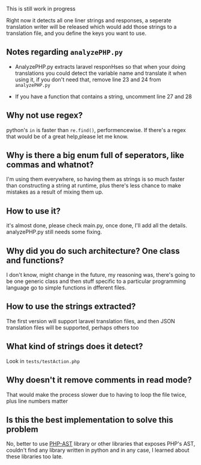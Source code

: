 This is still work in progress

Right now it detects all one liner strings and responses, a seperate translation writer will be released which would add those strings to a translation file, and you define the keys you want to use.


## Notes regarding `analyzePHP.py`

- AnalyzePHP.py extracts laravel responHses so that when your doing translations you could detect the variable name and translate it when using it, if you don't need that, remove line 23 and 24 from `analyzePHP.py`

- If you have a function that contains a string, uncomment line 27 and 28 

## Why not use regex?

python's `in` is faster than `re.find()`, performencewise. If there's a regex that would be of a great help,please let me know.

## Why is there a big enum  full of seperators, like commas and whatnot?

I'm using them everywhere, so having them as strings is so much faster than constructing a string at runtime, plus there's less chance to make mistakes as a result of mixing them up.

## How to use it?

it's almost done, please check main.py, once done, I'll add all the details. analyzePHP.py still needs some fixing.


## Why did you do such architecture? One class and functions?

I don't know, might change in the future, my reasoning was, there's going to be one generic class and then stuff specific to a particular programming language go to simple functions in dfferent files.

## How to use the strings extracted?

The first version will support laravel translation files, and then JSON translation files will be supported, perhaps others too

## What kind of strings does it detect?

Look in `tests/testAction.php`

## Why doesn't it remove comments in read mode?

That would make the process slower due to having to loop the file twice, plus line numbers matter

## Is this the best implementation to solve this problem

No, better to use [PHP-AST](https://github.com/nikic/php-ast) library or other libraries that exposes PHP's AST, couldn't find any library written in python and in any case, I learned about these libraries too late.
